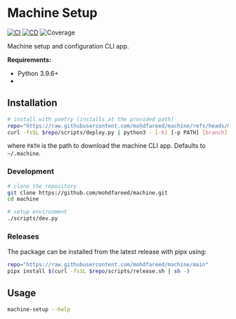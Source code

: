 # Machine Setup

[![CI](https://github.com/mohdfareed/machine/actions/workflows/ci.yml/badge.svg)](https://github.com/mohdfareed/machine/actions/workflows/ci.yml) [![CD](https://github.com/mohdfareed/machine/actions/workflows/cd.yml/badge.svg)](https://github.com/mohdfareed/machine/actions/workflows/cd.yml) <a><img alt="Coverage" src="https://img.shields.io/badge/Coverage-94%25-brightgreen.svg" /></a>

Machine setup and configuration CLI app.

**Requirements:**

- Python 3.9.6+
-

## Installation

```sh
# install with poetry (installs at the provided path)
repo="https://raw.githubusercontent.com/mohdfareed/machine/refs/heads/main"
curl -fsSL $repo/scripts/deploy.py | python3 - [-h] [-p PATH] [branch]
```

where `PATH` is the path to download the machine CLI app.
Defaults to `~/.machine`.

### Development

```sh
# clone the repository
git clone https://github.com/mohdfareed/machine.git
cd machine

# setup environment
./scripts/dev.py
```

### Releases

The package can be installed from the latest release with pipx using:

```sh
repo="https://raw.githubusercontent.com/mohdfareed/machine/main"
pipx install $(curl -fsSL $repo/scripts/release.sh | sh -)
```

## Usage

```sh
machine-setup --help
```
